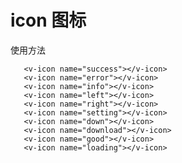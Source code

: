 # icon 图标

使用方法

<ClientOnly>
   <demo-icon></demo-icon>
</ClientOnly>

```vue
   <v-icon name="success"></v-icon>
   <v-icon name="error"></v-icon>
   <v-icon name="info"></v-icon>
   <v-icon name="left"></v-icon>
   <v-icon name="right"></v-icon>
   <v-icon name="setting"></v-icon>
   <v-icon name="down"></v-icon>
   <v-icon name="download"></v-icon>
   <v-icon name="good"></v-icon>
   <v-icon name="loading"></v-icon>
```